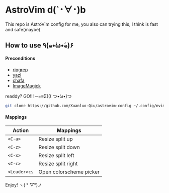 # AstroVim d(`･∀･)b

This repo is AstroVim config for me, you also can trying this, I think is fast and safe(maybe)

## How to use ٩(๑•̀ω•́๑)۶

#### Preconditions
* [ripgrep](https://github.com/BurntSushi/ripgrep)
* [yazi](https://github.com/sxyazi/yazi)
* [chafa](https://github.com/hpjansson/chafa)
* [ImageMagick](https://github.com/ImageMagick/ImageMagick)

readdy? GO!!! ─=≡Σ((( つ•̀ω•́)つ

```bash
git clone https://github.com/Xuanluo-Qiu/astrovim-config ~/.config/nvim && nvim
```

#### Mappings

|Action       |Mappings               |
|-------------|-----------------------|
|`<C-a>`      |Resize split up        |
|`<C-z>`      |Resize split down      |
|`<C-x>`      |Resize split left      |
|`<C-c>`      |Resize split right     |
|`<Leader>cs` |Open colorscheme picker| 


Enjoy! ヽ( ° ▽°)ノ
